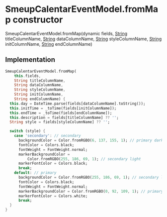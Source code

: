 


# SmeupCalentarEventModel.fromMap constructor







SmeupCalentarEventModel.fromMap(dynamic fields, [String](https://api.flutter.dev/flutter/dart-core/String-class.html) titleColumnName, [String](https://api.flutter.dev/flutter/dart-core/String-class.html) dataColumnName, [String](https://api.flutter.dev/flutter/dart-core/String-class.html) styleColumnName, [String](https://api.flutter.dev/flutter/dart-core/String-class.html) initColumnName, [String](https://api.flutter.dev/flutter/dart-core/String-class.html) endColumnName)





## Implementation

```dart
SmeupCalentarEventModel.fromMap(
    this.fields,
    String titleColumnName,
    String dataColumnName,
    String styleColumnName,
    String initColumnName,
    String endColumnName) {
  this.day = DateTime.parse(fields[dataColumnName].toString());
  this.initTime = _toTime(fields[initColumnName]);
  this.endTime = _toTime(fields[endColumnName]);
  this.description = fields[titleColumnName] ?? '';
  String style = fields[styleColumnName] ?? '';

  switch (style) {
    case 'secondary': // secondary
      backgroundColor = Color.fromRGBO(6, 137, 155, 1); // primary dark
      fontColor = Colors.black;
      fontWeight = FontWeight.normal;
      markerBackgroundColor =
          Color.fromRGBO(255, 186, 69, 1); // secondary light
      markerFontColor = Colors.black;
      break;
    default: // primary
      backgroundColor = Color.fromRGBO(255, 186, 69, 1); // secondary light
      fontColor = Colors.black;
      fontWeight = FontWeight.normal;
      markerBackgroundColor = Color.fromRGBO(0, 92, 109, 1); // primary dark
      markerFontColor = Colors.white;
      break;
  }
}
```







